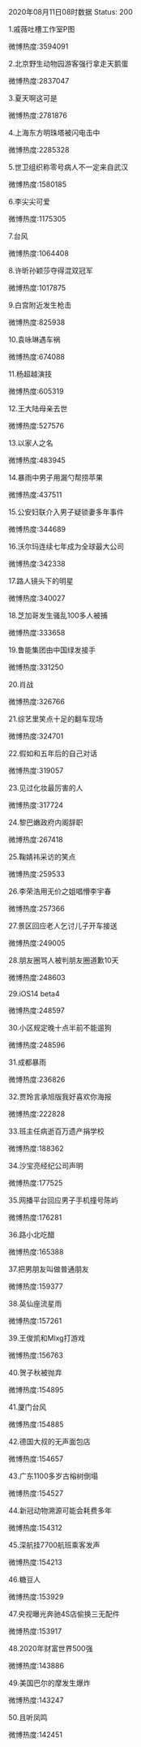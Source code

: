 2020年08月11日08时数据
Status: 200

1.戚薇吐槽工作室P图

微博热度:3594091

2.北京野生动物园游客强行拿走天鹅蛋

微博热度:2837047

3.夏天啊这可是

微博热度:2781876

4.上海东方明珠塔被闪电击中

微博热度:2285328

5.世卫组织称零号病人不一定来自武汉

微博热度:1580185

6.李尖尖可爱

微博热度:1175305

7.台风

微博热度:1064408

8.许昕孙颖莎夺得混双冠军

微博热度:1017875

9.白宫附近发生枪击

微博热度:825938

10.袁咏琳遇车祸

微博热度:674088

11.杨超越演技

微博热度:605319

12.王大陆母亲去世

微博热度:527576

13.以家人之名

微博热度:483945

14.暴雨中男子用漏勺帮捞苹果

微博热度:437511

15.公安妇联介入男子疑锁妻多年事件

微博热度:344689

16.沃尔玛连续七年成为全球最大公司

微博热度:342338

17.路人镜头下的明星

微博热度:340027

18.芝加哥发生骚乱100多人被捕

微博热度:333658

19.鲁能集团由中国绿发接手

微博热度:331250

20.肖战

微博热度:326766

21.综艺里笑点十足的翻车现场

微博热度:324701

22.假如和五年后的自己对话

微博热度:319057

23.见过化妆最厉害的人

微博热度:317724

24.黎巴嫩政府内阁辞职

微博热度:267418

25.鞠婧祎采访的笑点

微博热度:259533

26.李荣浩用无价之姐唱懵李宇春

微博热度:257366

27.景区回应老人乞讨儿子开车接送

微博热度:249005

28.朋友圈骂人被判朋友圈道歉10天

微博热度:248603

29.iOS14 beta4

微博热度:248597

30.小区规定晚十点半前不能遛狗

微博热度:248596

31.成都暴雨

微博热度:236826

32.贾玲言承旭版我好喜欢你海报

微博热度:222828

33.班主任病逝百万遗产捐学校

微博热度:188362

34.沙宝亮经纪公司声明

微博热度:177525

35.网播平台回应男子手机撞号陈屿

微博热度:176281

36.路小北吃醋

微博热度:165388

37.把男朋友叫做普通朋友

微博热度:159377

38.英仙座流星雨

微博热度:157261

39.王俊凯和Mlxg打游戏

微博热度:156763

40.贺子秋被抛弃

微博热度:154895

41.厦门台风

微博热度:154885

42.德国大叔的无声面包店

微博热度:154657

43.广东1100多岁古榕树倒塌

微博热度:154527

44.新冠动物溯源可能会耗费多年

微博热度:154312

45.深航挂7700航班乘客发声

微博热度:154213

46.糖豆人

微博热度:153929

47.央视曝光奔驰4S店偷换三无配件

微博热度:153917

48.2020年财富世界500强

微博热度:143886

49.美国巴尔的摩发生爆炸

微博热度:143247

50.且听凤鸣

微博热度:142451

